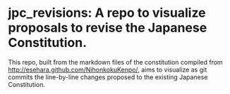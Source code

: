 jpc_revisions: A repo to visualize proposals to revise the Japanese Constitution.
===============

This repo, built from the markdown files of the constitution compiled from <http://esehara.github.com/NihonkokuKenpo/>, aims to visualize as git commits the line-by-line changes proposed to the existing Japanese Constitution. 





